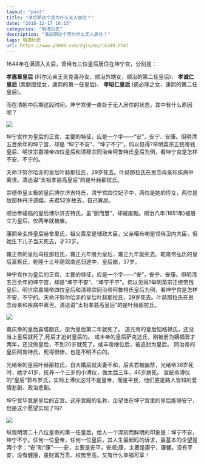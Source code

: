```yaml
---
layout: "post"
title: "清后期这个宫为什么无人居住？"
date: "2018-12-17 16:15"
categories: "明清历史"
description: "清后期这个宫为什么无人居住？"
tags: 明清历史
url: https://www.y5000.com/zgls/mq/14309.html
---
```






1644年在满清入关后，曾经有三位皇后居住在坤宁宫，分别是：

**孝惠章皇后** (科尔沁亲王吴克善孙女，顺治外甥女，顺治的第二任皇后)、 **孝诚仁皇后** (索额图侄女，康熙的第一任皇后)、 **孝昭仁皇后**
(遏必隆之女，康熙的第二任皇后)。

而在清朝中后期这段时间，坤宁宫便一直处于无人居住的状态，其中有什么原因呢？

![](https://img.y5000.com/uploads/allimg/170221/8-1F221111K1540.jpg)

坤宁宫作为皇后的正宫，主要的特征，应是一个字——“安”，安宁、安康。但明清五百余年的坤宁宫，却是
“坤宁不安”、“坤宁不宁”。何以见得?举明英宗正统帝钱皇后、明世宗嘉靖帝四位皇后和清穆宗同治帝阿鲁特氏皇后为例，看坤宁宫是怎样不安、不宁的。

天命汗努尔哈赤的皇后叶赫那拉氏，29岁死去。叶赫那拉氏在思念母亲和疾病中离世。清追谥“太祖孝慈高皇后”的是叶赫那拉氏。

崇德帝皇太极的皇后博尔济吉特氏，清宁宫四位妃子中，两位是她的侄女，两位是敌部林丹汗遗孀，夫君52岁故去，自己寡居。

顺治帝福临的皇后博尔济吉特氏，虽“丽而慧”，却被废黜。顺治八年(1651年)被册立为皇后，仅两年就被废。

康熙帝玄烨皇后赫舍里氏，祖父索尼是辅政大臣，父亲噶布喇是领侍卫内大臣，但她生下儿子当天死去，才22岁。

雍正帝的皇后乌拉那拉氏，雍正元年册为皇后，雍正九年就死去。乾隆帝弘历的皇后富察氏，乾隆十三年随驾南巡归途中，皇后崩，37岁。

坤宁宫作为皇后的正宫，主要的特征，应是一个字——“安”，安宁、安康。但明清五百余年的坤宁宫，却是“坤宁不安”、“坤宁不宁”。何以见得?举明英宗正统帝钱皇后、明世宗嘉靖帝四位皇后和清穆宗同治帝阿鲁特氏皇后为例，看坤宁宫是怎样不安、不宁的。天命汗努尔哈赤的皇后叶赫那拉氏，29岁死去。叶赫那拉氏在思念母亲和疾病中离世。清追谥“太祖孝慈高皇后”的是叶赫那拉氏。

![](https://img.y5000.com/uploads/allimg/170221/8-1F221111P3355.jpg)

嘉庆帝的皇后喜塔腊氏，册为皇后第二年就死了。 道光帝的皇后钮祜禄氏，还没当上皇后就死了,死后才追封皇后的。
咸丰帝的皇后萨克达氏，刚被册为嫡福晋才两年，还没做皇后，不到20岁就死了。咸丰帝继位后，被追封为皇后。 同治帝的皇后阿鲁特氏，死得很惨，也是不明不白的。

光绪帝的皇后叶赫那拉氏，自大婚后就夫妻不和，后夫君被幽禁，光绪帝38岁死时，她才41岁，抚养一个三岁的小溥仪，做太后三年，46岁病死。
宣统帝溥仪的“皇后”郭布罗氏，实际上溥仪这时不是皇帝，而是平民，他们更是路人皆知的爱情悲剧、政治悲剧。

坤宁宫毕竟是皇后的正宫。这座宫殿的名称，企望住在坤宁宫里的皇后能够安宁，但是这个愿望实现了吗?

![](https://img.y5000.com/uploads/allimg/170221/8-1F221111QEL.jpg)

纵观明清二十八位皇帝的第一任皇后，给人一个深刻而鲜明的印象是：坤宁不安，坤宁不宁。任何一位皇帝，任何一位皇后，其人生最起码的诉求，最基本的企望是两个字：“安”和“康”——安，主要是安平，安顺;康，主要是康宁，康健。没有平安，没有健康，虽财富万贯、权势至高，又有什么幸福可享！
